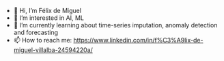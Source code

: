 - 👋 Hi, I’m Félix de Miguel
- 👀 I’m interested in AI, ML
- 🌱 I’m currently learning about time-series imputation, anomaly detection and forecasting
- 📫 How to reach me: https://www.linkedin.com/in/f%C3%A9lix-de-miguel-villalba-24594220a/
